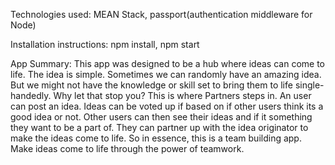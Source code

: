  Technologies used: MEAN Stack, passport(authentication middleware for Node)

 Installation instructions: npm install, npm start

 App Summary: This app was designed to be a hub where ideas can come to life. The idea is simple. Sometimes we can randomly have an amazing idea. But we might not have the knowledge or skill set to bring them to life single-handedly. Why let that stop you? This is where Partners steps in. An user can post an idea. Ideas can be voted up if based on if other users think its a good idea or not. Other users can then see their ideas and if it something they want to be a part of. They can partner up with the idea originator to make the ideas come to life. So in essence, this is a team building app. Make ideas come to life through the power of teamwork.
